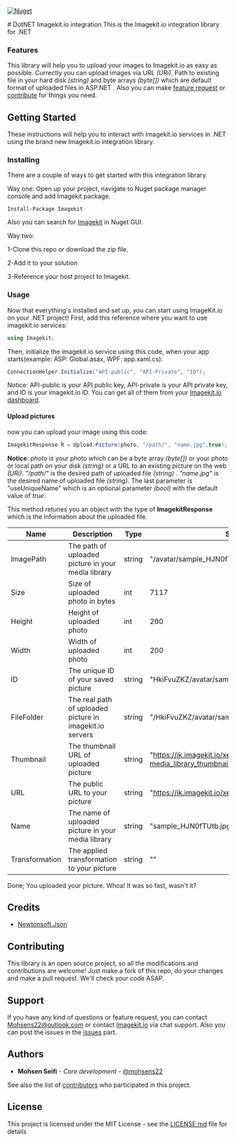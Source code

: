 <p align="left">
    <a href="https://www.nuget.org/packages/Imagekit">
        <img src="https://img.shields.io/nuget/v/imagekit.svg"
             alt="Nuget">
    </a>
</p>
# DotNET Imagekit.io integration
This is the Imagekit.io integration library for .NET

### Features
This library will help you to upload your images to Imagekit.io as easy as possible. Currectly you can upload images  via URL *(URi)*, Path to existing file in your hard disk *(string)*  and byte arrays *(byte[])* which are default format of uploaded files in ASP.NET .
Also you can make [feature request](#support) or [contribute](#contributing) for things you need.

## Getting Started
These instructions will help you to interact with Imagekit.io services in .NET using the brand new Imagekit.io integration library.

### Installing
There are a couple of ways to get started with this integration library.

Way one:
Open up your project, navigate to Nuget package manager console and add Imagekit package.
```
Install-Package Imagekit
```
Also you can search for [Imagekit](https://www.nuget.org/packages/Imagekit) in Nuget GUI.

Way two:

1-Clone this repo or download the zip file.

2-Add it to your solution

3-Reference your host project to Imagekit.

### Usage
Now that everything's installed and set up, you can start using ImageKit.io on your .NET project!
First, add this reference where you want to use imagekit.io services:
```cs
using Imagekit;
```
Then, initialize the imagekit.io service using this code, when your app starts(example: ASP: Global.asax, WPF: app.xaml.cs): 
```cs
ConnectionHelper.Initialize("API-public", "API-Private", "ID");
```
Notice: API-public is your API public key, API-private is your API private key, and ID is your imagekit.io ID. You can get all of them from your [Imagekit.io dashboard](https://imagekit.io/dashboard).

#### Upload pictures
now you can upload your image using this code:
```cs
ImagekitResponse R = Upload.Picture(photo, "/path/", "name.jpg",true);
```
**Notice**: *photo* is your photo which can be a byte array *(byte[])* or your photo or local path on your disk *(string)* or a URL to an existing picture on the web *(URi)*. *"/path/"* is the desired path of uploaded file *(string)* . *"name.jpg"* is the desired name of uploaded file *(string)*. The last parameter is "useUniqueName" which is an optional parameter *(bool)* with the default value of *true*.

This method retunes you an object with the type of **ImagekitResponse** which is the information about the uploaded file.

| Name  | Description | Type | Sample output |
| ------------- | ------------- |------|------|
| ImagePath  | The path of uploaded picture in your media library  | string | "/avatar/sample_HJN0fTUtb.jpg" |
| Size  | Size of uploaded photo in bytes  | int | 7117 |
| Height  | Height of uploaded photo  | int | 200 |
| Width  | Width of uploaded photo  | int | 200 |
| ID  | The unique ID of your saved picture  | string | "HkiFvuZKZ/avatar/sample_HJN0fTUtb.jpg/original" |
| FileFolder  | The real path of uploaded picture in imagekit.io servers  | string | "/HkiFvuZKZ/avatar/sample_HJN0fTUtb.jpg/" |
| Thumbnail  | The thumbnail URL of uploaded picture  | string | "https://ik.imagekit.io/xeamo/tr:n-media_library_thumbnail/avatar/sample_HJN0fTUtb.jpg" |
| URL  | The public URL to your picture | string | "https://ik.imagekit.io/xeamo/avatar/sample_HJN0fTUtb.jpg" |
| Name  | The name of uploaded picture in your media library  | string | "sample_HJN0fTUtb.jpg" |
| Transformation  | The applied transformation to your picture  | string | "" |

Done; You uploaded your picture.
Whoa! It was so fast, wasn't it?

## Credits

* [Newtonsoft.Json](https://www.nuget.org/packages/Newtonsoft.Json/)

## Contributing

This library is an open source project, so all the modifications and contributions are welcome! Just make a fork of this repo, do your changes and make a pull request. We'll check your code ASAP.

## Support

If you have any kind of questions or feature request, you can contact [Mohsens22@outlook.com](mailto:Mohsens22@outlook.com) or contact [Imagekit.io](https://imagekit.io) via chat support.
Also you can post the issues in the [issues](https://github.com/imagekit-developer/dotnet-imagekit-integration/issues) part.

## Authors

* **Mohsen Seifi** - *Core development* - [@mohsens22](https://github.com/mohsens22)

See also the list of [contributors](https://github.com/imagekit-developer/dotnet-imagekit-integration/contributors) who participated in this project.

## License

This project is licensed under the MIT License - see the [LICENSE.md](LICENSE.md) file for details








